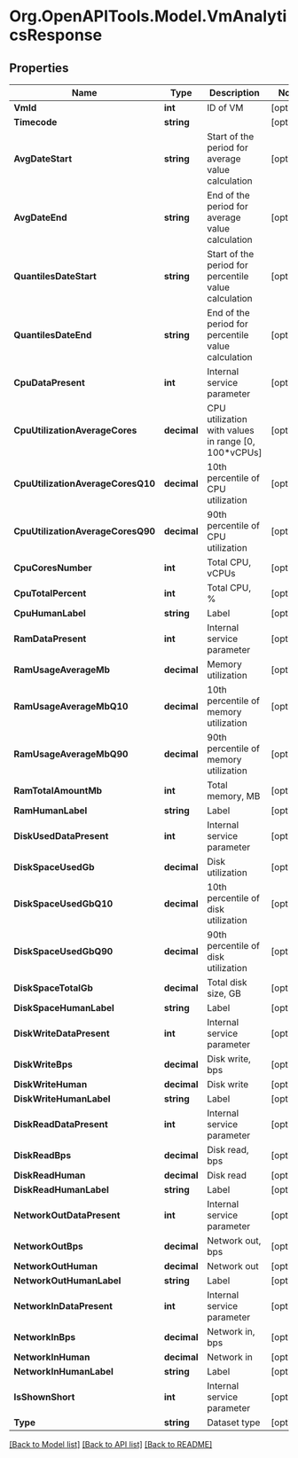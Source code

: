 # Org.OpenAPITools.Model.VmAnalyticsResponse

## Properties

Name | Type | Description | Notes
------------ | ------------- | ------------- | -------------
**VmId** | **int** | ID of VM | [optional] 
**Timecode** | **string** |  | [optional] 
**AvgDateStart** | **string** | Start of the period for average value calculation | [optional] 
**AvgDateEnd** | **string** | End of the period for average value calculation | [optional] 
**QuantilesDateStart** | **string** | Start of the period for percentile value calculation | [optional] 
**QuantilesDateEnd** | **string** | End of the period for percentile value calculation | [optional] 
**CpuDataPresent** | **int** | Internal service parameter | [optional] 
**CpuUtilizationAverageCores** | **decimal** | CPU utilization with values in range [0, 100*vCPUs] | [optional] 
**CpuUtilizationAverageCoresQ10** | **decimal** | 10th percentile of CPU utilization | [optional] 
**CpuUtilizationAverageCoresQ90** | **decimal** | 90th percentile of CPU utilization | [optional] 
**CpuCoresNumber** | **int** | Total CPU, vCPUs | [optional] 
**CpuTotalPercent** | **int** | Total CPU, % | [optional] 
**CpuHumanLabel** | **string** | Label | [optional] 
**RamDataPresent** | **int** | Internal service parameter | [optional] 
**RamUsageAverageMb** | **decimal** | Memory utilization | [optional] 
**RamUsageAverageMbQ10** | **decimal** | 10th percentile of memory utilization | [optional] 
**RamUsageAverageMbQ90** | **decimal** | 90th percentile of memory utilization | [optional] 
**RamTotalAmountMb** | **int** | Total memory, MB | [optional] 
**RamHumanLabel** | **string** | Label | [optional] 
**DiskUsedDataPresent** | **int** | Internal service parameter | [optional] 
**DiskSpaceUsedGb** | **decimal** | Disk utilization | [optional] 
**DiskSpaceUsedGbQ10** | **decimal** | 10th percentile of disk utilization | [optional] 
**DiskSpaceUsedGbQ90** | **decimal** | 90th percentile of disk utilization | [optional] 
**DiskSpaceTotalGb** | **decimal** | Total disk size, GB | [optional] 
**DiskSpaceHumanLabel** | **string** | Label | [optional] 
**DiskWriteDataPresent** | **int** | Internal service parameter | [optional] 
**DiskWriteBps** | **decimal** | Disk write, bps | [optional] 
**DiskWriteHuman** | **decimal** | Disk write | [optional] 
**DiskWriteHumanLabel** | **string** | Label | [optional] 
**DiskReadDataPresent** | **int** | Internal service parameter | [optional] 
**DiskReadBps** | **decimal** | Disk read, bps | [optional] 
**DiskReadHuman** | **decimal** | Disk read | [optional] 
**DiskReadHumanLabel** | **string** | Label | [optional] 
**NetworkOutDataPresent** | **int** | Internal service parameter | [optional] 
**NetworkOutBps** | **decimal** | Network out, bps | [optional] 
**NetworkOutHuman** | **decimal** | Network out | [optional] 
**NetworkOutHumanLabel** | **string** | Label | [optional] 
**NetworkInDataPresent** | **int** | Internal service parameter | [optional] 
**NetworkInBps** | **decimal** | Network in, bps | [optional] 
**NetworkInHuman** | **decimal** | Network in | [optional] 
**NetworkInHumanLabel** | **string** | Label | [optional] 
**IsShownShort** | **int** | Internal service parameter | [optional] 
**Type** | **string** | Dataset type | [optional] 

[[Back to Model list]](../README.md#documentation-for-models) [[Back to API list]](../README.md#documentation-for-api-endpoints) [[Back to README]](../README.md)

